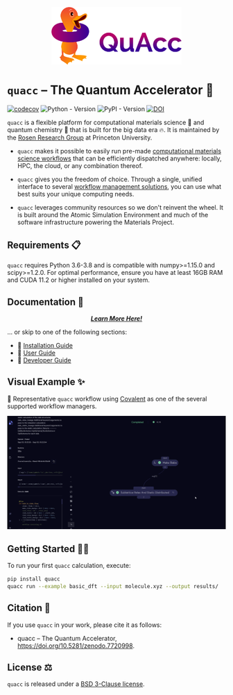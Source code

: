 <div align="center">
  <img src=https://github.com/Quantum-Accelerators/quacc/blob/main/docs/images/quacc_logo_wide.png width="300"><br>
</div>

# `quacc` – The Quantum Accelerator 🦆

[![codecov](https://codecov.io/gh/Quantum-Accelerators/quacc/branch/main/graph/badge.svg?token=OJaOZAH30u&precision=1)](https://codecov.io/gh/Quantum-Accelerators/quacc)
![Python - Version](https://img.shields.io/pypi/pyversions/quacc)
![PyPI - Version](https://img.shields.io/pypi/v/quacc?color=blue&link=https%3A%2F%2Fpypi.org%2Fproject%2Fquacc%2F)
[![DOI](https://zenodo.org/badge/DOI/10.5281/zenodo.7720998.svg)](https://doi.org/10.5281/zenodo.7720998)

`quacc` is a flexible platform for computational materials science 💎 and quantum chemistry 🧪 that is built for the big data era 🔥. It is maintained by the [Rosen Research Group](https://rosen.cbe.princeton.edu/) at Princeton University.

- `quacc` makes it possible to easily run pre-made [computational materials science workflows](https://quantum-accelerators.github.io/quacc/user/recipes/recipes_list.html) that can be efficiently dispatched anywhere: locally, HPC, the cloud, or any combination thereof.

- `quacc` gives you the freedom of choice. Through a single, unified interface to several [workflow management solutions](https://quantum-accelerators.github.io/quacc/user/basics/wflow_overview.html), you can use what best suits your unique computing needs.

- `quacc` leverages community resources so we don't reinvent the wheel. It is built around the Atomic Simulation Environment and much of the software infrastructure powering the Materials Project.

## Requirements 📋

`quacc` requires Python 3.6-3.8 and is compatible with numpy>=1.15.0 and scipy>=1.2.0. For optimal performance, ensure you have at least 16GB RAM and CUDA 11.2 or higher installed on your system.

## Documentation 📖

<p align="center">
     <a href="https://quantum-accelerators.github.io/quacc/"><b><i>Learn More Here!</i></b></a>
</p>

... or skip to one of the following sections:

- 🔧 [Installation Guide](https://quantum-accelerators.github.io/quacc/install/install.html)
- 🧠 [User Guide](https://quantum-accelerators.github.io/quacc/user/recipes/recipes_intro.html)
- 🤝 [Developer Guide](https://quantum-accelerators.github.io/quacc/dev/contributing.html)

## Visual Example ✨

🚀 Representative `quacc` workflow using [Covalent](https://github.com/AgnostiqHQ/covalent) as one of the several supported workflow managers.

![](https://github.com/Quantum-Accelerators/quacc/blob/main/docs/images/start/start.gif)

## Getting Started 🏃‍♂️

To run your first `quacc` calculation, execute:

```bash
pip install quacc
quacc run --example basic_dft --input molecule.xyz --output results/
```

## Citation 📝

If you use `quacc` in your work, please cite it as follows:

- quacc – The Quantum Accelerator, https://doi.org/10.5281/zenodo.7720998.

## License ⚖️

`quacc` is released under a [BSD 3-Clause license](https://github.com/quantum-accelerators/quacc/blob/main/LICENSE.md).